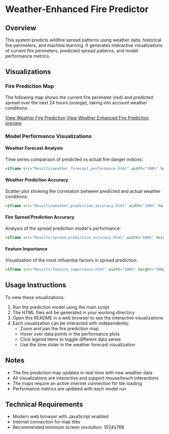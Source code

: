 # Weather-Enhanced Fire Predictor

## Overview

This system predicts wildfire spread patterns using weather data, historical fire perimeters, and machine learning. It generates interactive visualizations of current fire perimeters, predicted spread patterns, and model performance metrics.

## Visualizations

### Fire Prediction Map

The following map shows the current fire perimeter (red) and predicted spread over the next 24 hours (orange), taking into account weather conditions:

[View Weather Fire Prediction](https://htmlpreview.github.io/?https://github.com/yourusername/yourrepo/blob/main/Results/weather_enhanced_fire_prediction.html)
[View Weather Enhanced Fire Prediction preview](https://htmlpreview.github.io/?https://github.com/yourusername/yourrepo/blob/main/Results/map_preview.png)


### Model Performance Visualizations

#### Weather Forecast Analysis

Time series comparison of predicted vs actual fire danger indices:

```html
<iframe src="Results/weather_forecast_performance.html" width="100%" height="500px" frameborder="0"></iframe>
```

#### Weather Prediction Accuracy

Scatter plot showing the correlation between predicted and actual weather conditions:

```html
<iframe src="Results/weather_prediction_accuracy.html" width="100%" height="500px" frameborder="0"></iframe>
```

#### Fire Spread Prediction Accuracy

Analysis of the spread prediction model's performance:

```html
<iframe src="Results/spread_prediction_accuracy.html" width="100%" height="500px" frameborder="0"></iframe>
```

#### Feature Importance

Visualization of the most influential factors in spread prediction:

```html
<iframe src="Results/feature_importance.html" width="100%" height="500px" frameborder="0"></iframe>
```

## Usage Instructions

To view these visualizations:

1. Run the prediction model using the main script
2. The HTML files will be generated in your working directory
3. Open this README in a web browser to see the interactive visualizations
4. Each visualization can be interacted with independently:
   - Zoom and pan the fire prediction map
   - Hover over data points in the performance plots
   - Click legend items to toggle different data series
   - Use the time slider in the weather forecast visualization

## Notes

- The fire prediction map updates in real-time with new weather data
- All visualizations are interactive and support mouse/touch interactions
- The maps require an active internet connection for tile loading
- Performance metrics are updated with each model run

## Technical Requirements

- Modern web browser with JavaScript enabled
- Internet connection for map tiles
- Recommended minimum screen resolution: 1024x768

